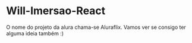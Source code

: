 # Will-Imersao-React

O nome do projeto da alura chama-se Aluraflix.
Vamos ver se consigo ter alguma ideia também :)

